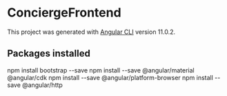 # ConciergeFrontend

This project was generated with [Angular CLI](https://github.com/angular/angular-cli) version 11.0.2.

## Packages installed

npm install bootstrap --save
npm install --save @angular/material @angular/cdk
npm install --save @angular/platform-browser
npm install --save @angular/http
